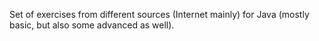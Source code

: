 Set of exercises from different sources (Internet mainly)
for Java (mostly basic, but also some advanced as well).